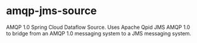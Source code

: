 # amqp-jms-source
AMQP 1.0 Spring Cloud Dataflow Source.  Uses Apache Qpid JMS AMQP 1.0 to bridge from an AMQP 1.0 messaging system to a JMS messaging system.
